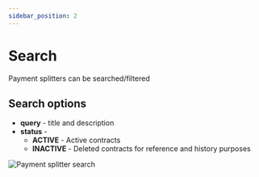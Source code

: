 ```yaml
---
sidebar_position: 2
---
```


# Search

Payment splitters can be searched/filtered

## Search options

- **query** - title and description
- **status** -
    - **ACTIVE** - Active contracts
    - **INACTIVE** - Deleted contracts for reference and history purposes

![Payment splitter search](/img/admin/mechanics-simple/payment-splitter/splitter_search.png)

